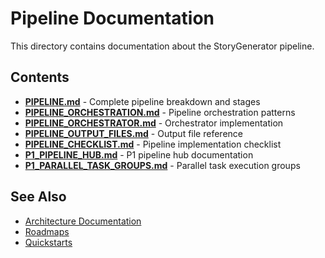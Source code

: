 # Pipeline Documentation

This directory contains documentation about the StoryGenerator pipeline.

## Contents

- **[PIPELINE.md](PIPELINE.md)** - Complete pipeline breakdown and stages
- **[PIPELINE_ORCHESTRATION.md](PIPELINE_ORCHESTRATION.md)** - Pipeline orchestration patterns
- **[PIPELINE_ORCHESTRATOR.md](PIPELINE_ORCHESTRATOR.md)** - Orchestrator implementation
- **[PIPELINE_OUTPUT_FILES.md](PIPELINE_OUTPUT_FILES.md)** - Output file reference
- **[PIPELINE_CHECKLIST.md](PIPELINE_CHECKLIST.md)** - Pipeline implementation checklist
- **[P1_PIPELINE_HUB.md](P1_PIPELINE_HUB.md)** - P1 pipeline hub documentation
- **[P1_PARALLEL_TASK_GROUPS.md](P1_PARALLEL_TASK_GROUPS.md)** - Parallel task execution groups

## See Also
- [Architecture Documentation](../architecture/)
- [Roadmaps](../roadmaps/)
- [Quickstarts](../quickstarts/)
